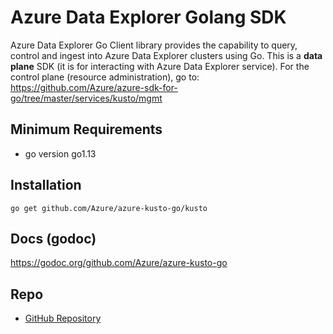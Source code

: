 # Azure Data Explorer Golang SDK

Azure Data Explorer Go Client library provides the capability to query, control and ingest into Azure Data Explorer clusters using Go. 
This is a **data plane** SDK (it is for interacting with Azure Data Explorer service). For the control plane (resource administration), 
go to: https://github.com/Azure/azure-sdk-for-go/tree/master/services/kusto/mgmt 

## Minimum Requirements
* go version go1.13

## Installation
`go get github.com/Azure/azure-kusto-go/kusto`

## Docs (godoc)
https://godoc.org/github.com/Azure/azure-kusto-go

## Repo
* [GitHub Repository](https://github.com/Azure/azure-kusto-go)
